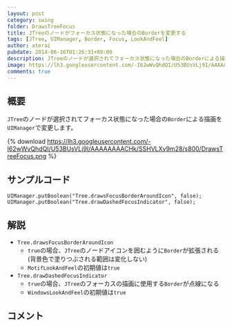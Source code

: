 ```yaml
---
layout: post
category: swing
folder: DrawsTreeFocus
title: JTreeのノードがフォーカス状態になった場合のBorderを変更する
tags: [JTree, UIManager, Border, Focus, LookAndFeel]
author: aterai
pubdate: 2014-06-16T01:26:31+09:00
description: JTreeのノードが選択されてフォーカス状態になった場合のBorderによる描画をUIManagerで変更します。
image: https://lh3.googleusercontent.com/-I62wWvQhdQI/U53BUsVLj9I/AAAAAAAACHk/SSHVLXv9m28/s800/DrawsTreeFocus.png
comments: true
---
```

## 概要
`JTree`のノードが選択されてフォーカス状態になった場合の`Border`による描画を`UIManager`で変更します。

{% download https://lh3.googleusercontent.com/-I62wWvQhdQI/U53BUsVLj9I/AAAAAAAACHk/SSHVLXv9m28/s800/DrawsTreeFocus.png %}

## サンプルコード
<pre class="prettyprint"><code>UIManager.putBoolean("Tree.drawsFocusBorderAroundIcon", false);
UIManager.putBoolean("Tree.drawDashedFocusIndicator", false);
</code></pre>

## 解説
- `Tree.drawsFocusBorderAroundIcon`
    - `true`の場合、`JTree`のノードアイコンを囲むように`Border`が拡張される(背景色で塗りつぶされる範囲は変化しない)
    - `MotifLookAndFeel`の初期値は`true`
- `Tree.drawDashedFocusIndicator`
    - `true`の場合、`JTree`のフォーカスの描画に使用する`Border`が点線になる
    - `WindowsLookAndFeel`の初期値は`true`

<!-- dummy comment line for breaking list -->

## コメント
